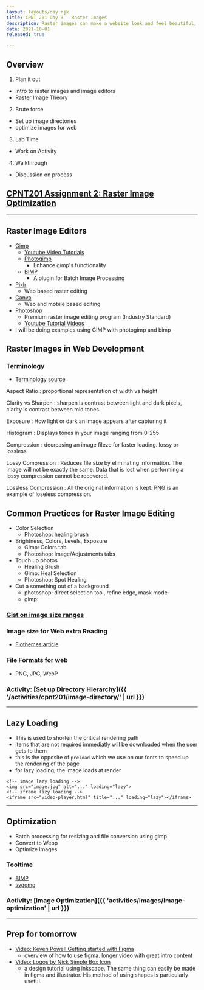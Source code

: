 ```yaml
---
layout: layouts/day.njk
title: CPNT 201 Day 3 - Raster Images
description: Raster images can make a website look and feel beautiful, but if not at a proper resolution and file size, they can also make a site look ugly and feel sluggish. We will look at how to prepare images for a web development.
date: 2021-10-01
released: true

---
```



## Overview
1. Plan it out
  - Intro to raster images and image editors
  - Raster Image Theory
2. Brute force
  - Set up image directories
  - optimize images for web
3. Lab Time
  - Work on Activity
4. Walkthrough
  - Discussion on process

## [CPNT201 Assignment 2: Raster Image Optimization](https://github.com/sait-wbdv/assessments/tree/master/cpnt201/assignment-2)

---
    
## Raster Image Editors
- [Gimp](https://www.gimp.org/)
  - [Youtube Video Tutorials](https://www.youtube.com/c/LogosByNick)
  - [Photogimp](https://github.com/Diolinux/PhotoGIMP)
    - Enhance gimp's functionality
  - [BIMP](https://alessandrofrancesconi.it/projects/bimp/)
    - A plugin for Batch Image Processing
- [Pixlr](https://pixlr.com/)
  - Web based raster editing
- [Canva](https://www.canva.com/photo-editor/app/)
  - Web and mobile based editing
- [Photoshop](https://www.adobe.com/products/photoshop.html)
  - Premium raster image editing program (Industry Standard)
  - [Youtube Tutorial Videos](https://www.youtube.com/c/TerryWhite01)
- I will be doing examples using GIMP with photogimp and bimp

## Raster Images in Web Development

### Terminology
- [Terminology source](https://www.picmonkey.com/blog/photo-editing-terms-you-dont-know)

Aspect Ratio
  : proportional representation of width vs height

Clarity vs Sharpen
  : sharpen is contrast between light and dark pixels, clarity is contrast between mid tones.

Exposure
  : How light or dark an image appears after capturing it

Histogram
  : Displays tones in your image ranging from 0-255

Compression
  : decreasing an image fileze for faster loading. lossy or lossless

Lossy Compression
  : Reduces file size by eliminating information. The image will not be exactly the same. Data that is lost when performing a lossy compression cannot be recovered.

Lossless Compression
  : All the original information is kept. PNG is an example of loseless compression.

## Common Practices for Raster Image Editing
- Color Selection
  - Photoshop: healing brush 
- Brightness, Colors, Levels, Exposure
  - Gimp: Colors tab
  - Photoshop: Image/Adjustments tabs
- Touch up photos
  - Healing Brush
  - Gimp: Heal Selection
  - Photoshop: Spot Healing
- Cut a something out of a background
    - photoshop: direct selection tool, refine edge, mask mode 
    - gimp: 

### [Gist on image size ranges](https://gist.github.com/lilyx13/8aa5c8e4550652e37ce0fa8fa10c1983)

### Image size for Web extra Reading
- [Flothemes article](https://flothemes.com/flothemes-image-sizes/)

### File Formats for web
- PNG, JPG, WebP

### Activity: [Set up Directory Hierarchy]({{ '/activities/cpnt201/image-directory/' | url }})

---
## Lazy Loading
- This is used to shorten the critical rendering path
- items that are not required immediatly will be downloaded when the user gets to them
- this is the opposite of `preload` which we use on our fonts to speed up the rendering of the page
- for lazy loading, the image loads at render
```
<!-- image lazy loading -->
<img src="image.jpg" alt="..." loading="lazy">
<!-- iframe lazy loading -->
<iframe src="video-player.html" title="..." loading="lazy"></iframe>
```
---
## Optimization
- Batch processing for resizing and file conversion using gimp
- Convert to Webp
- Optimize images

### Tooltime
- [BIMP](https://alessandrofrancesconi.it/projects/bimp/)
- [svgomg](https://jakearchibald.github.io/svgomg)

### Activity: [Image Optimization]({{ 'activities/images/image-optimization' | url }})

---
## Prep for tomorrow
- [Video: Keven Powell Getting started with Figma](https://www.youtube.com/watch?v=eZJOSK4gXl4)
	- overview of how to use figma. longer video with great intro content
- [Video: Logos by Nick Simple Box Icon](https://www.youtube.com/watch?v=zngMDDeOjmw&list=PLynG8gQD-n8BMplEVZVsoYlaRgqzG1qc4&index=11)
	- a design tutorial using inkscape. The same thing can easily be made in figma and illustrator. His method of using shapes is particularly useful.
